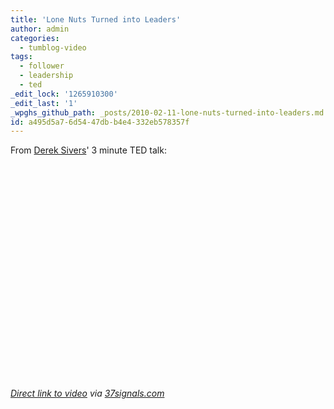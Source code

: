 ```yaml
---
title: 'Lone Nuts Turned into Leaders'
author: admin
categories:
  - tumblog-video
tags:
  - follower
  - leadership
  - ted
_edit_lock: '1265910300'
_edit_last: '1'
_wpghs_github_path: _posts/2010-02-11-lone-nuts-turned-into-leaders.md
id: a495d5a7-6d54-47db-b4e4-332eb578357f
---
```

<p>From <a href="http://sivers.org/ff">Derek Sivers</a>' 3 minute TED talk:</p>
<p><object width="425" height="344"><param name="movie" value="http://www.youtube.com/v/fW8amMCVAJQ&rel=0&color1=0xb1b1b1&color2=0xcfcfcf&hl=en_US&feature=player_embedded&fs=1"></param><param name="allowFullScreen" value="true"></param><param name="allowScriptAccess" value="always"></param><embed src="http://www.youtube.com/v/fW8amMCVAJQ&rel=0&color1=0xb1b1b1&color2=0xcfcfcf&hl=en_US&feature=player_embedded&fs=1" type="application/x-shockwave-flash" allowfullscreen="true" allowScriptAccess="always" width="425" height="344"></embed></object></p>
<p><em><a href="http://www.youtube.com/watch?v=fW8amMCVAJQ&feature=player_embedded">Direct link to video</a> via <a href="http://37signals.com/svn/posts/2151-derek-sivers-3-minute-ted-talk">37signals.com</a></em></p>
